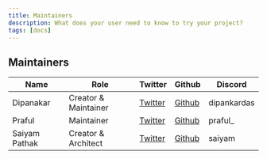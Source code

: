 ```yaml
---
title: Maintainers
description: What does your user need to know to try your project?
tags: [docs]
---
```


## Maintainers

| Name | Role | Twitter | Github | Discord |
|------|------|--------|---------|---------|
| Dipanakar | Creator & Maintainer | [Twitter](https://twitter.com/DipankarDas011) | [Github](https://github.com/dipankardas011) | dipankardas |
| Praful | Maintainer | [Twitter](https://twitter.com/OdinHoli) | [Github](https://github.com/Horiodino) | praful_ |
| Saiyam Pathak | Creator & Architect | [Twitter](https://twitter.com/SaiyamPathak) | [Github](https://github.com/saiyam1814) | saiyam |
